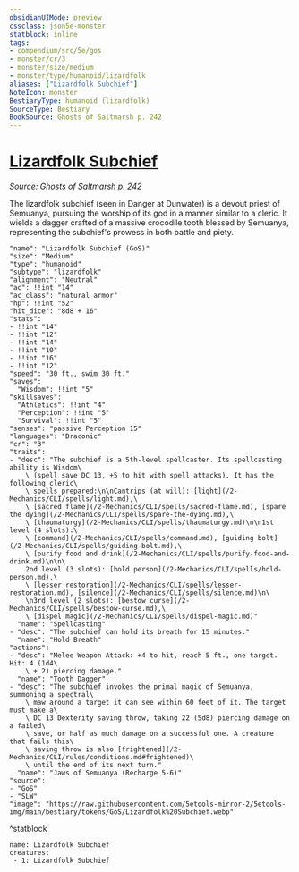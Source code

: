 ```yaml
---
obsidianUIMode: preview
cssclass: json5e-monster
statblock: inline
tags:
- compendium/src/5e/gos
- monster/cr/3
- monster/size/medium
- monster/type/humanoid/lizardfolk
aliases: ["Lizardfolk Subchief"]
NoteIcon: monster
BestiaryType: humanoid (lizardfolk)
SourceType: Bestiary
BookSource: Ghosts of Saltmarsh p. 242
---
```

# [Lizardfolk Subchief](2-Mechanics\CLI\bestiary\humanoid/lizardfolk-subchief-gos.md)
*Source: Ghosts of Saltmarsh p. 242*  

The lizardfolk subchief (seen in Danger at Dunwater) is a devout priest of Semuanya, pursuing the worship of its god in a manner similar to a cleric. It wields a dagger crafted of a massive crocodile tooth blessed by Semuanya, representing the subchief's prowess in both battle and piety.

```statblock
"name": "Lizardfolk Subchief (GoS)"
"size": "Medium"
"type": "humanoid"
"subtype": "lizardfolk"
"alignment": "Neutral"
"ac": !!int "14"
"ac_class": "natural armor"
"hp": !!int "52"
"hit_dice": "8d8 + 16"
"stats":
- !!int "14"
- !!int "12"
- !!int "14"
- !!int "10"
- !!int "16"
- !!int "12"
"speed": "30 ft., swim 30 ft."
"saves":
  "Wisdom": !!int "5"
"skillsaves":
  "Athletics": !!int "4"
  "Perception": !!int "5"
  "Survival": !!int "5"
"senses": "passive Perception 15"
"languages": "Draconic"
"cr": "3"
"traits":
- "desc": "The subchief is a 5th-level spellcaster. Its spellcasting ability is Wisdom\
    \ (spell save DC 13, +5 to hit with spell attacks). It has the following cleric\
    \ spells prepared:\n\nCantrips (at will): [light](/2-Mechanics/CLI/spells/light.md),\
    \ [sacred flame](/2-Mechanics/CLI/spells/sacred-flame.md), [spare the dying](/2-Mechanics/CLI/spells/spare-the-dying.md),\
    \ [thaumaturgy](/2-Mechanics/CLI/spells/thaumaturgy.md)\n\n1st level (4 slots):\
    \ [command](/2-Mechanics/CLI/spells/command.md), [guiding bolt](/2-Mechanics/CLI/spells/guiding-bolt.md),\
    \ [purify food and drink](/2-Mechanics/CLI/spells/purify-food-and-drink.md)\n\n\
    2nd level (3 slots): [hold person](/2-Mechanics/CLI/spells/hold-person.md),\
    \ [lesser restoration](/2-Mechanics/CLI/spells/lesser-restoration.md), [silence](/2-Mechanics/CLI/spells/silence.md)\n\
    \n3rd level (2 slots): [bestow curse](/2-Mechanics/CLI/spells/bestow-curse.md),\
    \ [dispel magic](/2-Mechanics/CLI/spells/dispel-magic.md)"
  "name": "Spellcasting"
- "desc": "The subchief can hold its breath for 15 minutes."
  "name": "Hold Breath"
"actions":
- "desc": "Melee Weapon Attack: +4 to hit, reach 5 ft., one target. Hit: 4 (1d4\
    \ + 2) piercing damage."
  "name": "Tooth Dagger"
- "desc": "The subchief invokes the primal magic of Semuanya, summoning a spectral\
    \ maw around a target it can see within 60 feet of it. The target must make a\
    \ DC 13 Dexterity saving throw, taking 22 (5d8) piercing damage on a failed\
    \ save, or half as much damage on a successful one. A creature that fails this\
    \ saving throw is also [frightened](/2-Mechanics/CLI/rules/conditions.md#frightened)\
    \ until the end of its next turn."
  "name": "Jaws of Semuanya (Recharge 5-6)"
"source":
- "GoS"
- "SLW"
"image": "https://raw.githubusercontent.com/5etools-mirror-2/5etools-img/main/bestiary/tokens/GoS/Lizardfolk%20Subchief.webp"
```
^statblock

```encounter-table
name: Lizardfolk Subchief
creatures:
 - 1: Lizardfolk Subchief
```